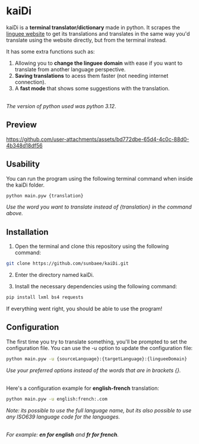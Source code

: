 # kaiDi

kaiDi is a **terminal translator/dictionary** made in python.
It scrapes the [linguee website](https://www.linguee.com/) to get its translations and 
translates in the same way you'd translate using the website directly, but from the terminal instead. 

It has some extra functions such as: 
  1. Allowing you to **change the linguee domain** with ease if you want to translate from another language perspective.
  2. **Saving translations** to acess them faster (not needing internet connection).
  3. A **fast mode** that shows some suggestions with the translation.

<br>_The version of python used was python 3.12_.

## Preview

https://github.com/user-attachments/assets/bd772dbe-65d4-4c0c-88d0-4b348d18df56

## Usability

You can run the program using the following terminal command when inside the kaiDi folder.
```bash
python main.pyw {translation}
```

_Use the word you want to translate instead of {translation} in the command above._

## Installation

1. Open the terminal and clone this repository using the following command:
```bash
git clone https://github.com/sunbaee/kaiDi.git
```
2. Enter the directory named kaiDi.

3. Install the necessary dependencies using the following command:

```bash
pip install lxml bs4 requests
```

If everything went right, you should be able to use the program!

## Configuration

The first time you try to translate something, you'll be prompted to set the configuration file.
You can use the -u option to update the configuration file:
```bash
python main.pyw -u {sourceLanguage}:{targetLanguage}:{lingueeDomain}
```
_Use your preferred options instead of the words that are in brackets {}._

<br>Here's a configuration example for **english-french** translation:
```bash
python main.pyw -u english:french:.com
```
_Note: its possible to use the full language name, but its also possible to use any ISO639 language code for the languages._

<br> _For example: **en for english** and **fr for french**._

